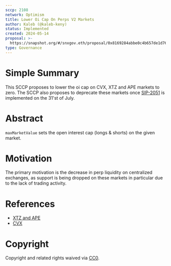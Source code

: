 ```yaml
---
sccp: 2108
network: Optimism
title: Lower Oi Cap On Perps V2 Markets 
author: Kaleb (@kaleb-keny)
status: Implemented
created: 2024-05-14
proposal: >-
  https://snapshot.org/#/snxgov.eth/proposal/0x8169284abbe0c4b657de1d76ecad3613264d574d1aefc9bded3bca81bcb408d5
type: Governance
---
```


# Simple Summary

This SCCP proposes to lower the oi cap on CVX, XTZ and APE markets to zero. The SCCP also proposes to deprecate these markets once [SIP-2051](https://sips.synthetix.io/sips/sip-2051/) is implemented on the 31'st of July.   

# Abstract

`maxMarketValue` sets the open interest cap (longs & shorts) on the given market.

# Motivation

The primary motivation is the decrease in perp liquidity on centralized exchanges, as support is being dropped on these markets in particular due to the lack of trading activity. 

# References
- [XTZ and APE](https://www.binance.com/en/support/announcement/binance-futures-will-delist-and-update-the-leverage-margin-tiers-of-coin-m-kncusd-icxusd-xtzusd-roseusd-and-apeusd-perpetual-contracts-5150d4f0ee1546d7ae6382ba7cda3ffe)
- [CVX](https://www.binance.com/en/support/announcement/binance-futures-will-delist-and-update-the-leverage-margin-tiers-of-usd%E2%93%A2-m-stptusdt-sntusdt-mblusdt-radusdt-and-cvxusdt-perpetual-contracts-a58cc13f78a34fbba11f00ff7144e9ee)

# Copyright

Copyright and related rights waived via [CC0](https://creativecommons.org/publicdomain/zero/1.0/).
